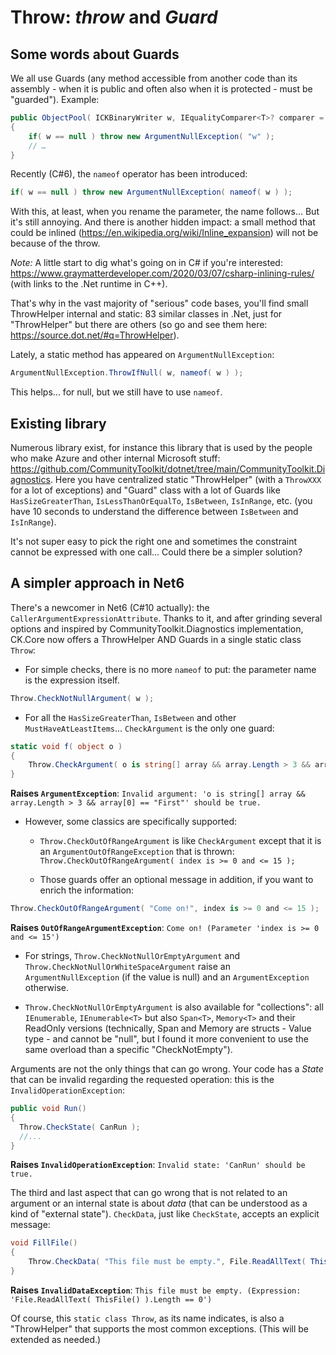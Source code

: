 # Throw: *throw* and *Guard*

## Some words about Guards

We all use Guards (any method accessible from another code than its assembly - when it is public and often also when it is protected - must be "guarded").
Example:
```csharp
public ObjectPool( ICKBinaryWriter w, IEqualityComparer<T>? comparer = null )
{
    if( w == null ) throw new ArgumentNullException( "w" );
    // …
}
```
Recently (C#6), the `nameof` operator has been introduced:

```csharp
if( w == null ) throw new ArgumentNullException( nameof( w ) );
```
With this, at least, when you rename the parameter, the name follows... But it's still annoying.
And there is another hidden impact: a small method that could be inlined (https://en.wikipedia.org/wiki/Inline_expansion) will not be because of the throw. 

*Note:* A little start to dig what's going on in C# if you're interested: https://www.graymatterdeveloper.com/2020/03/07/csharp-inlining-rules/ (with links to the .Net runtime in C++).

That's why in the vast majority of "serious" code bases, you'll find small ThrowHelper internal and static: 83 similar
classes in .Net, just for "ThrowHelper" but there are others (so go and see them here: https://source.dot.net/#q=ThrowHelper).

Lately, a static method has appeared on `ArgumentNullException`:

```csharp
ArgumentNullException.ThrowIfNull( w, nameof( w ) );
```
This helps... for null, but we still have to use `nameof`.

## Existing library

Numerous library exist, for instance this library that is used by the people who make Azure and other internal Microsoft
stuff: https://github.com/CommunityToolkit/dotnet/tree/main/CommunityToolkit.Diagnostics.
Here you have centralized static "ThrowHelper" (with a `ThrowXXX` for a lot of exceptions) and "Guard" class
with a lot of Guards like `HasSizeGreaterThan`, `IsLessThanOrEqualTo`, `IsBetween`, `IsInRange`, etc. (you have 10 seconds
to understand the difference between `IsBetween` and `IsInRange`).

It's not super easy to pick the right one and sometimes the constraint cannot be expressed with one call...
Could there be a simpler solution?

## A simpler approach in Net6

There's a newcomer in Net6 (C#10 actually): the `CallerArgumentExpressionAttribute`.
Thanks to it, and after grinding several options and inspired by CommunityToolkit.Diagnostics implementation,
CK.Core now offers a ThrowHelper AND Guards in a single static class `Throw`:

- For simple checks, there is no more `nameof` to put: the parameter name is the expression itself.
```csharp
Throw.CheckNotNullArgument( w );
```

- For all the `HasSizeGreaterThan`, `IsBetween` and other `MustHaveAtLeastItems`... `CheckArgument` is the only one guard:  

```csharp
static void f( object o )
{
    Throw.CheckArgument( o is string[] array && array.Length > 3 && array[0] == "First" );
}
```
__Raises `ArgumentException`__: `Invalid argument: 'o is string[] array && array.Length > 3 && array[0] == "First"' should be true.`

- However, some classics are specifically supported:
  - `Throw.CheckOutOfRangeArgument` is like `CheckArgument` except that it is an `ArgumentOutOfRangeException` that is thrown: 
  `Throw.CheckOutOfRangeArgument( index is >= 0 and <= 15 );`

  - Those guards offer an optional message in addition, if you want to enrich the information:
```csharp
Throw.CheckOutOfRangeArgument( "Come on!", index is >= 0 and <= 15 );
```
__Raises `OutOfRangeArgumentException`__: `Come on! (Parameter 'index is >= 0 and <= 15')`

  - For strings, `Throw.CheckNotNullOrEmptyArgument` and `Throw.CheckNotNullOrWhiteSpaceArgument` raise an `ArgumentNullException`
  (if the value is null) and an `ArgumentException` otherwise.

  - `Throw.CheckNotNullOrEmptyArgument` is also available for "collections": all `IEnumerable`, `IEnumerable<T>` but also `Span<T>`, 
  `Memory<T>` and their ReadOnly versions (technically, Span and Memory are structs - Value type - 
  and cannot be "null", but I found it more convenient to use the same overload than a specific "CheckNotEmpty").

Arguments are not the only things that can go wrong. Your code has a *State* that can be invalid regarding the requested operation:
this is the `InvalidOperationException`:

```csharp
public void Run()
{
  Throw.CheckState( CanRun );
  //...
}
```
__Raises `InvalidOperationException`__: `Invalid state: 'CanRun' should be true.`

The third and last aspect that can go wrong that is not related to an argument or an internal state is about *data* (that can be
understood as a kind of "external state"). `CheckData`, just like `CheckState`, accepts an explicit message:

```csharp
void FillFile()
{
    Throw.CheckData( "This file must be empty.", File.ReadAllText( ThisFile() ).Length == 0 );
}
```
__Raises `InvalidDataException`__: `This file must be empty. (Expression: 'File.ReadAllText( ThisFile() ).Length == 0')`


Of course, this `static class Throw`, as its name indicates, is also a "ThrowHelper" that supports the most common exceptions. 
(This will be extended as needed.)




